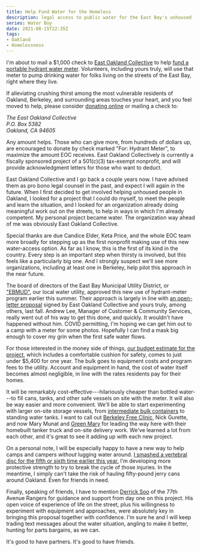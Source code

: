 ```yaml
---
title: Help Fund Water for the Homeless
description: legal access to public water for the East Bay's unhoused
series: Water Boy
date: 2021-08-15T22:35Z
tags:
- Oakland
- Homelessness
---
```


I'm about to mail a $1,000 check to [East Oakland Collective](https://www.eastoaklandcollective.com/) to help [fund a portable hydrant water meter](https://www.flipcause.com/secure/cause_pdetails/MTIxMzY0).  Volunteers, including yours truly, will use that meter to pump drinking water for folks living on the streets of the East Bay, right where they live.

If alleviating crushing thirst among the most vulnerable residents of Oakland, Berkeley, and surrounding areas touches your heart, and you feel moved to help, please consider [donating online](https://www.flipcause.com/secure/cause_pdetails/MTIxMzY0) or mailing a check to:

<address>The East Oakland Collective<br>P.O. Box 5382<br>Oakland, CA 94605</address>

Any amount helps.  Those who can give more, from hundreds of dollars up, are encouraged to donate by check marked "For: Hydrant Meter", to maximize the amount EOC receives.  East Oakland Collectively is currently a fiscally sponsored project of a 501(c)(3) tax-exempt nonprofit, and will provide acknowledgment letters for those who want to deduct.

East Oakland Collective and I go back a couple years now.  I have advised them as pro bono legal counsel in the past, and expect I will again in the future.  When I first decided to get involved helping unhoused people in Oakland, I looked for a project that I could do myself, to meet the people and learn the situation, and I looked for an organization already doing meaningful work out on the streets, to help in ways in which I'm already competent.  My personal project became water.  The organization way ahead of me was obviously East Oakland Collective.

Special thanks are due Candice Elder, Keta Price, and the whole EOC team more broadly for stepping up as the first nonprofit making use of this new water-access option.  As far as I know, this is the first of its kind in the country.  Every step is an important step when thirsty is involved, but this feels like a particularly big one.  And I strongly suspect we'll see more organizations, including at least one in Berkeley, help pilot this approach in the near future.

The board of directors of the East Bay Municipal Utility District, or ["EBMUD"](https://www.ebmud.com), our local water utility, approved this new use of hydrant-meter program earlier this summer.  Their approach is largely in line with [an open-letter proposal](https://writing.kemitchell.com/2020/11/27/EBMUD-for-All.html#hydrant-access-program) signed by East Oakland Collective and yours truly, among others, last fall.  Andrew Lee, Manager of Customer & Community Services, really went out of his way to get this done, and quickly.  It wouldn't have happened without him.  COVID permitting, I'm hoping we can get him out to a camp with a meter for some photos.  Hopefully I can find a mask big enough to cover my grin when the first safe water flows.

For those interested in the money side of things, [our budget estimate for the project](https://docs.google.com/spreadsheets/d/177NlXFrlebOchjeUE_njfky2cRAbVATGP1is0j2mSvQ/edit?usp=sharing), which includes a comfortable cushion for safety, comes to just under $5,400 for one year.  The bulk goes to equipment costs and program fees to the utility.  Account and equipment in hand, the cost of water itself becomes almost negligible, in line with the rates residents pay for their homes.

It will be remarkably cost-effective---hilariously cheaper than bottled water---to fill cans, tanks, and other safe vessels on site with the meter.  It will also be way easier and more convenient.  We'll be able to start experimenting with larger on-site storage vessels, from [intermediate bulk containers](https://en.wikipedia.org/wiki/Intermediate_bulk_container) to standing water tanks.  I want to call out [Berkeley Free Clinic](https://www.berkeleyfreeclinic.org/), Nick Gurette, and now Mary Munat and [Green Mary](https://greenmary.com/) for leading the way here with their homebuilt tanker truck and on-site delivery work.  We've learned a lot from each other, and it's great to see it adding up with each new project.

On a personal note, I will be especially happy to have a new way to help camps and campers _without_ lugging water around.  [I smashed a vertebral disc for the fifth or sixth time earlier this year.](https://writing.kemitchell.com/2021/05/04/Days-of-Pain.html)  I'm developing more protective strength to try to break the cycle of those injuries.  In the meantime, I simply can't take the risk of hauling fifty-pound jerry cans around Oakland.  Even for friends in need.

Finally, speaking of friends, I have to mention [Derrick Soo](https://www.youtube.com/channel/UCimS5XwZyrvaOv3ddNpavdw) of the 77th Avenue Rangers for guidance and support from day one on this project.  His open voice of experience of life on the street, plus his willingness to experiment with equipment and approaches, were absolutely key in bringing this proposal together with confidence.  I'm sure he and I will keep trading text messages about the water situation, angling to make it better, hunting for parts bargains, as we can.

It's good to have partners.  It's good to have friends.
